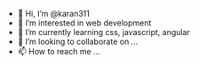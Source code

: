 - 👋 Hi, I’m @karan311
- 👀 I’m interested in web development 
- 🌱 I’m currently learning css, javascript, angular
- 💞️ I’m looking to collaborate on ...
- 📫 How to reach me ...

<!---
karan311/karan311 is a ✨ special ✨ repository because its `README.md` (this file) appears on your GitHub profile.
You can click the Preview link to take a look at your changes.
--->
